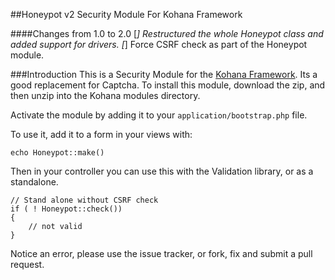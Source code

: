 ##Honeypot v2 Security Module For Kohana Framework

####Changes from 1.0 to 2.0
 [*] Restructured the whole Honeypot class and added support for drivers.
 [*] Force CSRF check as part of the Honeypot module.

###Introduction
This is a Security Module for the [Kohana Framework](http://kohanaframework.org). Its a good replacement for Captcha.
To install this module, download the zip, and then unzip into the Kohana modules directory.

Activate the module by adding it to your <code>application/bootstrap.php</code> file.

To use it, add it to a form in your views with:

	echo Honeypot::make()

Then in your controller you can use this with the Validation library, or as a standalone.

	// Stand alone without CSRF check
	if ( ! Honeypot::check())
	{
		// not valid
	}

Notice an error, please use the issue tracker, or fork, fix and submit a pull request.
